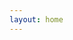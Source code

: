 ```yaml
---
layout: home
---
```


<script setup>
import { onMounted } from 'vue'
import { useRouter } from 'vitepress'

onMounted(() => {
  const router = useRouter()
  router.go('/about/')
})
</script>
